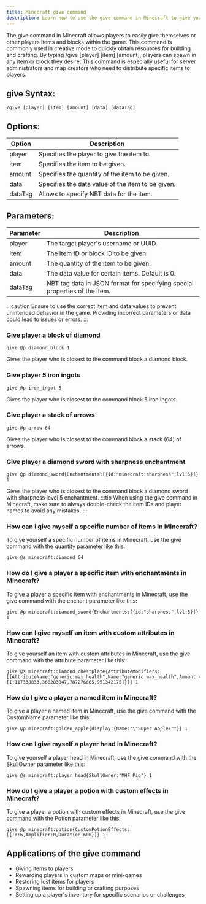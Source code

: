 ```yaml
---
title: Minecraft give command
description: Learn how to use the give command in Minecraft to give yourself or other players items and blocks quickly and efficiently.
---
```


The give command in Minecraft allows players to easily give themselves or other players items and blocks within the game. This command is commonly used in creative mode to quickly obtain resources for building and crafting. By typing /give [player] [item] [amount], players can spawn in any item or block they desire. This command is especially useful for server administrators and map creators who need to distribute specific items to players.
## give Syntax:
```console
/give [player] [item] [amount] [data] [dataTag]
```
## Options:
| Option    | Description                      |
|-----------|----------------------------------|
| player    | Specifies the player to give the item to.  |
| item      | Specifies the item to be given.          |
| amount    | Specifies the quantity of the item to be given. |
| data      | Specifies the data value of the item to be given. |
| dataTag   | Allows to specify NBT data for the item.       |

## Parameters:
| Parameter    | Description                                        |
|--------------|----------------------------------------------------|
| player       | The target player's username or UUID.               |
| item         | The item ID or block ID to be given.                 |
| amount       | The quantity of the item to be given.               |
| data         | The data value for certain items. Default is 0.     |
| dataTag      | NBT tag data in JSON format for specifying special properties of the item. |
 
:::caution
Ensure to use the correct item and data values to prevent unintended behavior in the game. Providing incorrect parameters or data could lead to issues or errors.
:::
### Give player a block of diamond
```console
give @p diamond_block 1
```
Gives the player who is closest to the command block a diamond block.

### Give player 5 iron ingots
```console
give @p iron_ingot 5
```
Gives the player who is closest to the command block 5 iron ingots.

### Give player a stack of arrows
```console
give @p arrow 64
```
Gives the player who is closest to the command block a stack (64) of arrows.

### Give player a diamond sword with sharpness enchantment
```console
give @p diamond_sword{Enchantments:[{id:"minecraft:sharpness",lvl:5}]} 1
```
Gives the player who is closest to the command block a diamond sword with sharpness level 5 enchantment.
:::tip
When using the give command in Minecraft, make sure to always double-check the item IDs and player names to avoid any mistakes.
:::

### How can I give myself a specific number of items in Minecraft?
To give yourself a specific number of items in Minecraft, use the give command with the quantity parameter like this:
```console
give @s minecraft:diamond 64
```

### How do I give a player a specific item with enchantments in Minecraft?
To give a player a specific item with enchantments in Minecraft, use the give command with the enchant parameter like this:
```console
give @p minecraft:diamond_sword{Enchantments:[{id:"sharpness",lvl:5}]} 1
```

### How can I give myself an item with custom attributes in Minecraft?
To give yourself an item with custom attributes in Minecraft, use the give command with the attribute parameter like this:
```console
give @s minecraft:diamond_chestplate{AttributeModifiers:[{AttributeName:"generic.max_health",Name:"generic.max_health",Amount:4,Operation:0,UUID:[I;117338833,366283847,787276665,951342175]}]} 1
```

### How do I give a player a named item in Minecraft?
To give a player a named item in Minecraft, use the give command with the CustomName parameter like this:
```console
give @p minecraft:golden_apple{display:{Name:"\"Super Apple\""}} 1
```

### How can I give myself a player head in Minecraft?
To give yourself a player head in Minecraft, use the give command with the SkullOwner parameter like this:
```console
give @s minecraft:player_head{SkullOwner:"MHF_Pig"} 1
```

### How do I give a player a potion with custom effects in Minecraft?
To give a player a potion with custom effects in Minecraft, use the give command with the Potion parameter like this:
```console
give @p minecraft:potion{CustomPotionEffects:[{Id:6,Amplifier:0,Duration:600}]} 1
```
## Applications of the give command

- Giving items to players
- Rewarding players in custom maps or mini-games
- Restoring lost items for players
- Spawning items for building or crafting purposes
- Setting up a player's inventory for specific scenarios or challenges